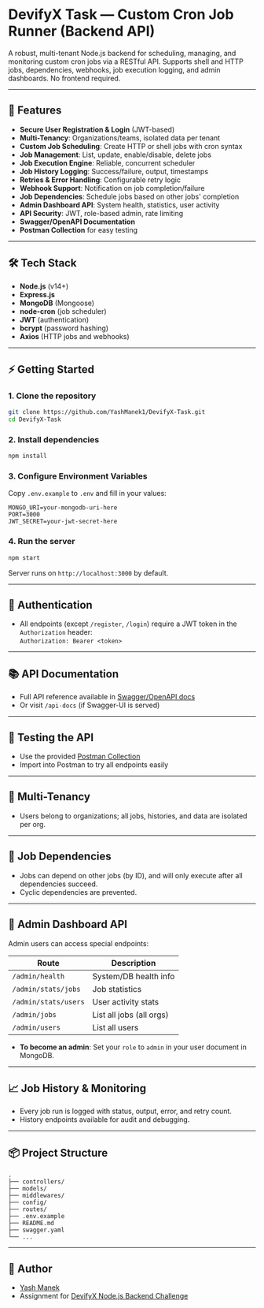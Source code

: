 # DevifyX Task — Custom Cron Job Runner (Backend API)

A robust, multi-tenant Node.js backend for scheduling, managing, and monitoring custom cron jobs via a RESTful API. Supports shell and HTTP jobs, dependencies, webhooks, job execution logging, and admin dashboards. No frontend required.

---

## 🚀 Features

- **Secure User Registration & Login** (JWT-based)
- **Multi-Tenancy**: Organizations/teams, isolated data per tenant
- **Custom Job Scheduling**: Create HTTP or shell jobs with cron syntax
- **Job Management**: List, update, enable/disable, delete jobs
- **Job Execution Engine**: Reliable, concurrent scheduler
- **Job History Logging**: Success/failure, output, timestamps
- **Retries & Error Handling**: Configurable retry logic
- **Webhook Support**: Notification on job completion/failure
- **Job Dependencies**: Schedule jobs based on other jobs' completion
- **Admin Dashboard API**: System health, statistics, user activity
- **API Security**: JWT, role-based admin, rate limiting
- **Swagger/OpenAPI Documentation**
- **Postman Collection** for easy testing

---

## 🛠️ Tech Stack

- **Node.js** (v14+)
- **Express.js**
- **MongoDB** (Mongoose)
- **node-cron** (job scheduler)
- **JWT** (authentication)
- **bcrypt** (password hashing)
- **Axios** (HTTP jobs and webhooks)

---

## ⚡ Getting Started

### 1. **Clone the repository**

```bash
git clone https://github.com/YashManek1/DevifyX-Task.git
cd DevifyX-Task
```

### 2. **Install dependencies**

```bash
npm install
```

### 3. **Configure Environment Variables**

Copy `.env.example` to `.env` and fill in your values:

```env
MONGO_URI=your-mongodb-uri-here
PORT=3000
JWT_SECRET=your-jwt-secret-here
```

### 4. **Run the server**

```bash
npm start
```
Server runs on `http://localhost:3000` by default.

---

## 🔐 **Authentication**

- All endpoints (except `/register`, `/login`) require a JWT token in the `Authorization` header:  
  `Authorization: Bearer <token>`

---

## 📚 **API Documentation**

- Full API reference available in [Swagger/OpenAPI docs](./swagger.yaml)  
- Or visit `/api-docs` (if Swagger-UI is served)

---

## 🧪 **Testing the API**

- Use the provided [Postman Collection](./DevifyX-Task.postman_collection.json)  
- Import into Postman to try all endpoints easily

---

## 🏢 **Multi-Tenancy**

- Users belong to organizations; all jobs, histories, and data are isolated per org.

---

## 📝 **Job Dependencies**

- Jobs can depend on other jobs (by ID), and will only execute after all dependencies succeed.
- Cyclic dependencies are prevented.

---

## 🚦 **Admin Dashboard API**

Admin users can access special endpoints:

| Route                  | Description                       |
|------------------------|-----------------------------------|
| `/admin/health`        | System/DB health info             |
| `/admin/stats/jobs`    | Job statistics                    |
| `/admin/stats/users`   | User activity stats               |
| `/admin/jobs`          | List all jobs (all orgs)          |
| `/admin/users`         | List all users                    |

- **To become an admin**: Set your `role` to `admin` in your user document in MongoDB.

---

## 📈 **Job History & Monitoring**

- Every job run is logged with status, output, error, and retry count.
- History endpoints available for audit and debugging.

---

## 📦 **Project Structure**

```
.
├── controllers/
├── models/
├── middlewares/
├── config/
├── routes/
├── .env.example
├── README.md
├── swagger.yaml
└── ...
```
---

## 👤 **Author**

- [Yash Manek](https://github.com/YashManek1)
- Assignment for [DevifyX Node.js Backend Challenge](https://forms.gle/LAvLWFmHRLXswwsx5)
